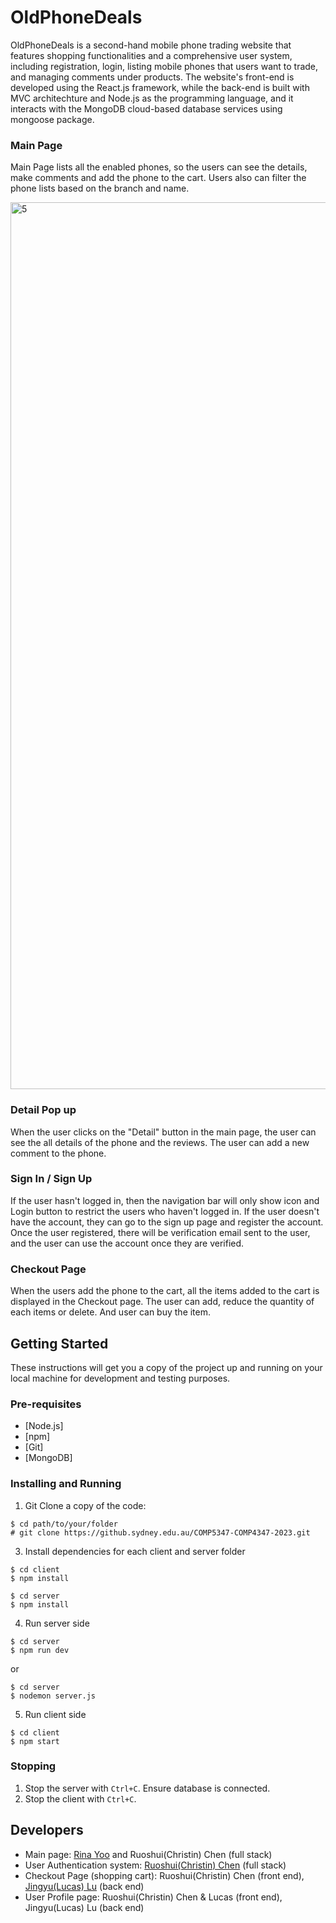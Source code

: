 # OldPhoneDeals

OldPhoneDeals is a second-hand mobile phone trading website that features shopping functionalities and a comprehensive user system, including registration, login, listing mobile phones that users want to trade, and managing comments under products. The website's front-end is developed using the React.js framework, while the back-end is built with MVC architechture and Node.js as the programming language, and it interacts with the MongoDB cloud-based database services using mongoose package.

### Main Page

Main Page lists all the enabled phones, so the users can see the details, make comments and add the phone to the cart. Users also can filter the phone lists based on the branch and name.

<img width="1419" alt="5" src="https://github.com/ChristinChen233/Old-Phone-Deals-Website/assets/121276505/802c53bd-fa5d-42f6-a2de-30dab47f2ea7">

### Detail Pop up

When the user clicks on the "Detail" button in the main page, the user can see the all details of the phone and the reviews. The user can add a new comment to the phone.

### Sign In / Sign Up

If the user hasn't logged in, then the navigation bar will only show icon and Login button to restrict the users who haven't logged in.
If the user doesn't have the account, they can go to the sign up page and register the account. Once the user registered, there will be verification email sent to the user, and the user can use the account once they are verified.

### Checkout Page

When the users add the phone to the cart, all the items added to the cart is displayed in the Checkout page. The user can add, reduce the quantity of each items or delete. And user can buy the item.

## Getting Started

These instructions will get you a copy of the project up and running on your local machine for development and testing purposes.

### Pre-requisites

- [Node.js]
- [npm]
- [Git]
- [MongoDB]

### Installing and Running

1. Git Clone a copy of the code:

```
$ cd path/to/your/folder
# git clone https://github.sydney.edu.au/COMP5347-COMP4347-2023.git
```

3. Install dependencies for each client and server folder

```
$ cd client
$ npm install

$ cd server
$ npm install
```

4. Run server side

```
$ cd server
$ npm run dev
```

or

```
$ cd server
$ nodemon server.js
```

5. Run client side

```
$ cd client
$ npm start
```

### Stopping

1. Stop the server with `Ctrl+C`. Ensure database is connected.
2. Stop the client with `Ctrl+C`.

## Developers

- Main page: [Rina Yoo](https://github.com/RinaYoo) and Ruoshui(Christin) Chen (full stack)
- User Authentication system: [Ruoshui(Christin) Chen](https://github.com/ChristinChen233) (full stack)
- Checkout Page (shopping cart): Ruoshui(Christin) Chen (front end), [Jingyu(Lucas) Lu](https://github.com/Lu-Whale) (back end)
- User Profile page: Ruoshui(Christin) Chen & Lucas (front end), Jingyu(Lucas) Lu (back end)
